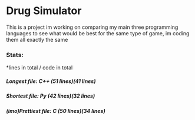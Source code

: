 # Drug Simulator

This is a project im working on comparing my main three programming languages to see what would be best for the same type of game,
im coding them all exactly the same

### Stats:
*lines in total / code in total
##### Longest file: C++ (51 lines)(41 lines)

##### Shortest file: Py  (42 lines)(32 lines)

##### (imo)Prettiest file: C (50 lines)(34 lines)



